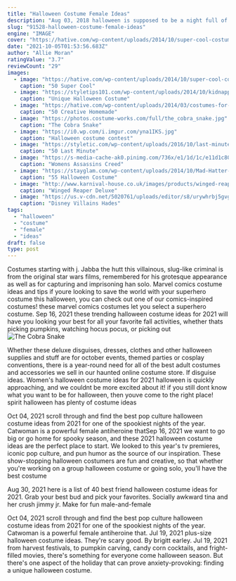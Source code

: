 ```yaml
---
title: "Halloween Costume Female Ideas"
description: "Aug 03, 2018 halloween is supposed to be a night full of spooky surprises, freaky frights, and twisted thrills. And even though we really do love *all* the creepy costumes, we also enjoy killing the disguise game in hilariously original, pun-filled get-ups. This year, consider swapping out that pretty look for some much-needed humor. Scroll on for 85 of the most hysterically ridiculous halloween"
slug: "91528-halloween-costume-female-ideas"
engine: "IMAGE"
cover: "https://hative.com/wp-content/uploads/2014/10/super-cool-costume-ideas/20-bride-of-frankenstein-costume.jpg"
date: "2021-10-05T01:53:56.683Z"
author: "Allie Moran"
ratingValue: "3.7"
reviewCount: "29"
images:
  - image: "https://hative.com/wp-content/uploads/2014/10/super-cool-costume-ideas/20-bride-of-frankenstein-costume.jpg"
    caption: "50 Super Cool"
  - image: "https://styletips101.com/wp-content/uploads/2014/10/kidnapped_mermaid_costume.jpg"
    caption: "Unique Halloween Costume"
  - image: "https://hative.com/wp-content/uploads/2014/03/costumes-for-kids/2-peter-pan-kid-costume-idea.jpg"
    caption: "50 Creative Homemade"
  - image: "https://photos.costume-works.com/full/the_cobra_snake.jpg"
    caption: "The Cobra Snake"
  - image: "https://i0.wp.com/i.imgur.com/yna1IKS.jpg"
    caption: "Halloween costume contest"
  - image: "https://styletic.com/wp-content/uploads/2016/10/last-minute-halloween-costumes/32-33-last-minute-halloween-costume-ideas-3.jpg"
    caption: "50 Last Minute"
  - image: "https://s-media-cache-ak0.pinimg.com/736x/e1/1d/1c/e11d1c8046d69903125f29b64aa584ab.jpg"
    caption: "Womens Assassins Creed"
  - image: "https://stayglam.com/wp-content/uploads/2014/10/Mad-Hatter-and-The-March-Hare-Costume.jpg"
    caption: "55 Halloween Costume"
  - image: "http://www.karnival-house.co.uk/images/products/winged-reaper-costume--mens-deluxe-halloween-costumes22324.jpg"
    caption: "Winged Reaper Deluxe"
  - image: "https://us.v-cdn.net/5020761/uploads/editor/s8/urywhrbj5gvg.jpg"
    caption: "Disney Villains Hades"
tags:
  - "halloween"
  - "costume"
  - "female"
  - "ideas"
draft: false
type: post
---
```


Costumes starting with j. Jabba the hutt  this villainous, slug-like criminal is from the original star wars films, remembered for his grotesque appearance as well as for capturing and imprisoning han solo. Marvel comics costume ideas and tips if youre looking to save the world with your superhero costume this halloween, you can check out one of our comics-inspired costumes! these marvel comics costumes let you select a superhero costume. Sep 16, 2021 these trending halloween costume ideas for 2021 will have you looking your best for all your favorite fall activities, whether thats picking pumpkins, watching hocus pocus, or picking out
![The Cobra Snake](https://photos.costume-works.com/full/the_cobra_snake.jpg "The Cobra Snake")

Whether these deluxe disguises, dresses, clothes and other halloween supplies and stuff are for october events, themed parties or cosplay conventions, there is a year-round need for all of the best adult costumes and accessories we sell in our haunted online costume store. If disguise ideas. Women&#39;s halloween costume ideas for 2021 halloween is quickly approaching, and we couldnt be more excited about it! if you still dont know what you want to be for halloween, then youve come to the right place! spirit halloween has plenty of costume ideas
<!--inArticleAds-->

<!--galleryOne-->

Oct 04, 2021 scroll through and find the best pop culture halloween costume ideas from 2021 for one of the spookiest nights of the year.  Catwoman is a powerful female antiheroine thatSep 16, 2021 we want to go big or go home for spooky season, and these 2021 halloween costume ideas are the perfect place to start. We looked to this year's tv premieres, iconic pop culture, and pun humor as the source of our inspiration. These show-stopping halloween costumers are fun and creative, so that whether you're working on a group halloween costume or going solo, you'll have the best costume
<!--inArticleAds-->

<!--galleryTwo-->

Aug 30, 2021 here is a list of 40 best friend halloween costume ideas for 2021. Grab your best bud and pick your favorites.  Socially awkward tina and her crush jimmy jr. Make for fun male-and-female
<!--galleryThree-->

Oct 04, 2021 scroll through and find the best pop culture halloween costume ideas from 2021 for one of the spookiest nights of the year.  Catwoman is a powerful female antiheroine that. Jul 19, 2021 plus-size halloween costume ideas. They're scary good. By brigitt earley. Jul 19, 2021 from harvest festivals, to pumpkin carving, candy corn cocktails, and fright-filled movies, there's something for everyone come halloween season. But there's one aspect of the holiday that can prove anxiety-provoking: finding a unique halloween costume.